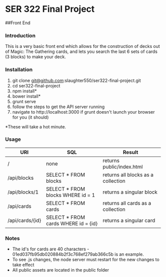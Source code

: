 # SER 322 Final Project
##Front End

### Introduction

This is a very basic front end which allows for the construction of decks out of Magic: The Gathering cards, 
and lets you search the last 6 sets of cards (3 blocks) to make your deck.  

### Installation
1. git clone git@github.com:slaughter550/ser322-final-project.git
1. cd ser322-final-project
1. npm install*
1. bower install*
1. grunt serve
1. follow the steps to get the API server running
1. navigate to http://localhost:3000 if grunt doesn't launch your browser for you (it should)

*These will take a hot minute.
### Usage

| URI | SQL | Result |
| ------------- |-------------| -----|
| / | none | returns public/index.html |
| /api/blocks | SELECT * FROM blocks | returns all blocks as a collection|
| /api/blocks/1 | SELECT * FROM blocks WHERE id = 1 | returns a singular block|
| /api/cards | SELECT * FROM cards | returns all cards as a collection |
| /api/cards/{id} | SELECT * FROM cards WHERE id = {id}| returns a singular card |


### Notes
* The id's for cards are 40 characters - 01ed037fb95db020884b2f3c768ef279ab366c5b is an example.
* To see .js changes, the node server must restart for the new changes to take effect
* All public assets are located in the public folder

